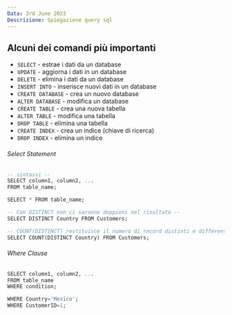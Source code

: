 ```yaml
---
Data: 3rd June 2023
Descrizione: Spiegazione query sql
---
```

## Alcuni dei comandi più importanti

- `SELECT` - estrae i dati da un database
- `UPDATE` - aggiorna i dati in un database
- `DELETE` - elimina i dati da un database
- `INSERT INTO` - inserisce nuovi dati in un database
- `CREATE DATABASE` - crea un nuovo database
- `ALTER DATABASE` - modifica un database
- `CREATE TABLE` - crea una nuova tabella
- `ALTER TABLE` - modifica una tabella
- `DROP TABLE` - elimina una tabella
- `CREATE INDEX` - crea un indice (chiave di ricerca)
- `DROP INDEX` - elimina un indice

###### Select Statement
```sql
-- sintassi --
SELECT column1, column2, ... 
FROM table_name;

SELECT * FROM table_name;

-- Con DISTINCT non ci saranno doppioni nel risultato --
SELECT DISTINCT Country FROM Customers;

-- COUNT(DISTINCT) restituisce il numero di record distinti e differenti --
SELECT COUNT(DISTINCT Country) FROM Customers;
```

###### Where Clause
```sql
SELECT column1, column2, ...  
FROM table_name 
WHERE condition;

WHERE Country='Mexico';
WHERE CustomerID=1;
```